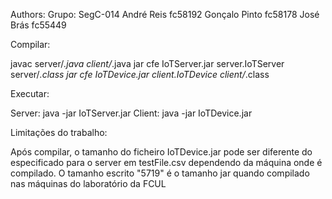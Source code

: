 Authors:
Grupo: SegC-014
André Reis fc58192
Gonçalo Pinto fc58178
José Brás fc55449

Compilar:

javac server/*.java client/*.java
jar cfe IoTServer.jar server.IoTServer server/*.class
jar cfe IoTDevice.jar client.IoTDevice client/*.class

Executar:

Server:
java -jar IoTServer.jar 
Client:
java -jar IoTDevice.jar

Limitações do trabalho:

Após compilar, o tamanho do ficheiro IoTDevice.jar pode ser diferente do especificado para o server em testFile.csv dependendo da máquina onde é compilado.
O tamanho escrito "5719" é o tamanho jar quando compilado nas máquinas do laboratório da FCUL